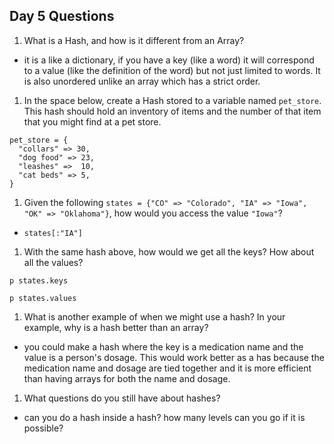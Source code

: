 ## Day 5 Questions

1. What is a Hash, and how is it different from an Array?
+ it is a like a dictionary, if you have a key (like a word) it will correspond to a value
(like the definition of the word) but not just limited to words. It is also unordered unlike an array which has a strict order.

1. In the space below, create a Hash stored to a variable named `pet_store`.  This hash should hold an inventory of items and the number of that item that you might find at a pet store.
```
pet_store = {
  "collars" => 30,
  "dog food" => 23,
  "leashes" =>  10,
  "cat beds" => 5,
}
```

1. Given the following `states = {"CO" => "Colorado", "IA" => "Iowa", "OK" => "Oklahoma"}`, how would you access the value `"Iowa"`?
+ `states[:"IA"]`

1. With the same hash above, how would we get all the keys?  How about all the values?
```
p states.keys

p states.values
```

1. What is another example of when we might use a hash?  In your example, why is a hash better than an array?
+ you could make a hash where the key is a medication name and the value is a person's dosage.  This would work better as a
has because the medication name and dosage are tied together and it is more efficient than having arrays for both the name and dosage. 

1. What questions do you still have about hashes?
+ can you do a hash inside a hash? how many levels can you go if it is possible?
